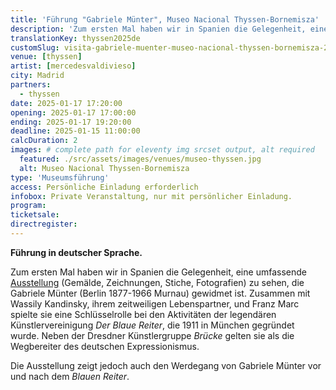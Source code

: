 ```yaml
---
title: 'Führung "Gabriele Münter", Museo Nacional Thyssen-Bornemisza'
description: 'Zum ersten Mal haben wir in Spanien die Gelegenheit, eine umfassende Ausstellung (Gemälde, Zeichnungen, Stiche, Fotografien) zu sehen, die Gabriele Münter (Berlin 1877-1966 Murnau) gewidmet ist.'
translationKey: thyssen2025de
customSlug: visita-gabriele-muenter-museo-nacional-thyssen-bornemisza-2025
venue: [thyssen]
artist: [mercedesvaldivieso]
city: Madrid
partners:
  - thyssen
date: 2025-01-17 17:20:00
opening: 2025-01-17 17:00:00
ending: 2025-01-17 19:20:00
deadline: 2025-01-15 11:00:00
calcDuration: 2
images: # complete path for eleventy img srcset output, alt required
  featured: ./src/assets/images/venues/museo-thyssen.jpg
  alt: Museo Nacional Thyssen-Bornemisza
type: 'Museumsführung'
access: Persönliche Einladung erforderlich
infobox: Private Veranstaltung, nur mit persönlicher Einladung.
program:
ticketsale:
directregister:
---
```


<strong>Führung in deutscher Sprache.</strong>

Zum ersten Mal haben wir in Spanien die Gelegenheit, eine umfassende [Ausstellung](https://www.museothyssen.org/exposiciones/gabriele-munter) (Gemälde, Zeichnungen, Stiche, Fotografien) zu sehen, die Gabriele Münter (Berlin 1877-1966 Murnau) gewidmet ist. Zusammen mit Wassily Kandinsky, ihrem zeitweiligen Lebenspartner, und Franz Marc spielte sie eine Schlüsselrolle bei den Aktivitäten der legendären Künstlervereinigung _Der Blaue Reiter_, die 1911 in München gegründet wurde. Neben der Dresdner Künstlergruppe _Brücke_ gelten sie als die Wegbereiter des deutschen Expressionismus.

Die Ausstellung zeigt jedoch auch den Werdegang von Gabriele Münter vor und nach dem _Blauen Reiter_.
